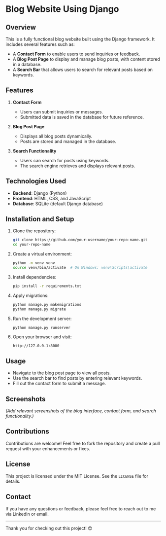 # Blog Website Using Django

## Overview
This is a fully functional blog website built using the Django framework. It includes several features such as:

- A **Contact Form** to enable users to send inquiries or feedback.
- A **Blog Post Page** to display and manage blog posts, with content stored in a database.
- A **Search Bar** that allows users to search for relevant posts based on keywords.

## Features

1. **Contact Form**
   - Users can submit inquiries or messages.
   - Submitted data is saved in the database for future reference.

2. **Blog Post Page**
   - Displays all blog posts dynamically.
   - Posts are stored and managed in the database.

3. **Search Functionality**
   - Users can search for posts using keywords.
   - The search engine retrieves and displays relevant posts.

## Technologies Used
- **Backend**: Django (Python)
- **Frontend**: HTML, CSS, and JavaScript
- **Database**: SQLite (default Django database)

## Installation and Setup

1. Clone the repository:
   ```bash
   git clone https://github.com/your-username/your-repo-name.git
   cd your-repo-name
   ```

2. Create a virtual environment:
   ```bash
   python -m venv venv
   source venv/bin/activate  # On Windows: venv\Scripts\activate
   ```

3. Install dependencies:
   ```bash
   pip install -r requirements.txt
   ```

4. Apply migrations:
   ```bash
   python manage.py makemigrations
   python manage.py migrate
   ```

5. Run the development server:
   ```bash
   python manage.py runserver
   ```

6. Open your browser and visit:
   ```
   http://127.0.0.1:8000
   ```

## Usage

- Navigate to the blog post page to view all posts.
- Use the search bar to find posts by entering relevant keywords.
- Fill out the contact form to submit a message.

## Screenshots
*(Add relevant screenshots of the blog interface, contact form, and search functionality.)*

## Contributions
Contributions are welcome! Feel free to fork the repository and create a pull request with your enhancements or fixes.

## License
This project is licensed under the MIT License. See the `LICENSE` file for details.

## Contact
If you have any questions or feedback, please feel free to reach out to me via LinkedIn or email.

---
Thank you for checking out this project! 😊
